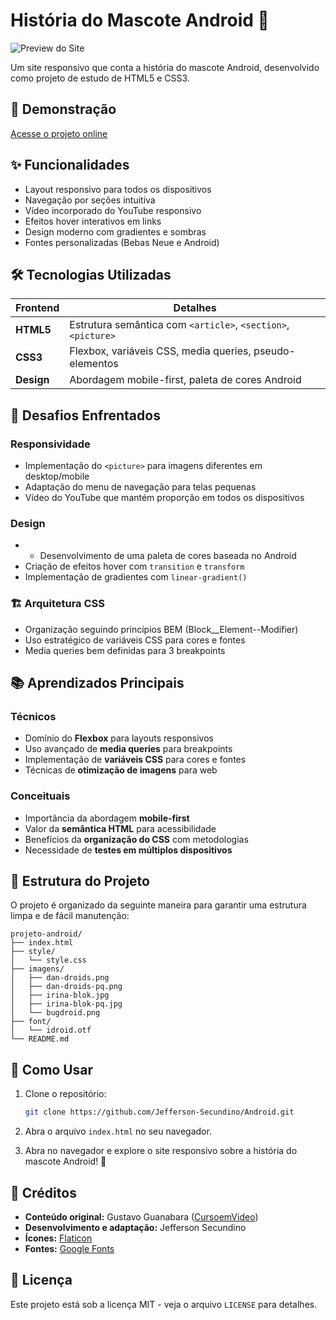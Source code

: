 # História do Mascote Android 📱

![Preview do Site](imagens/preview.jpg)

Um site responsivo que conta a história do mascote Android, desenvolvido como projeto de estudo de HTML5 e CSS3.

## 🚀 Demonstração

[Acesse o projeto online](https://jefferson-secundino.github.io/Android/)

## ✨ Funcionalidades

- Layout responsivo para todos os dispositivos
- Navegação por seções intuitiva
- Vídeo incorporado do YouTube responsivo
- Efeitos hover interativos em links
- Design moderno com gradientes e sombras
- Fontes personalizadas (Bebas Neue e Android)

## 🛠️ Tecnologias Utilizadas

| Frontend  | Detalhes |
|-----------|----------|
| **HTML5** | Estrutura semântica com `<article>`, `<section>`, `<picture>` |
| **CSS3**  | Flexbox, variáveis CSS, media queries, pseudo-elementos |
| **Design**| Abordagem mobile-first, paleta de cores Android |

## 🧩 Desafios Enfrentados

### Responsividade
- Implementação do `<picture>` para imagens diferentes em desktop/mobile
- Adaptação do menu de navegação para telas pequenas
- Vídeo do YouTube que mantém proporção em todos os dispositivos

### Design
- - Desenvolvimento de uma paleta de cores baseada no Android
- Criação de efeitos hover com `transition` e `transform`
- Implementação de gradientes com `linear-gradient()`

### 🏗️ Arquitetura CSS
- Organização seguindo princípios BEM (Block__Element--Modifier)
- Uso estratégico de variáveis CSS para cores e fontes
- Media queries bem definidas para 3 breakpoints

## 📚 Aprendizados Principais

### Técnicos
- Domínio do **Flexbox** para layouts responsivos
- Uso avançado de **media queries** para breakpoints
- Implementação de **variáveis CSS** para cores e fontes
- Técnicas de **otimização de imagens** para web

### Conceituais
- Importância da abordagem **mobile-first**
- Valor da **semântica HTML** para acessibilidade
- Benefícios da **organização do CSS** com metodologias
- Necessidade de **testes em múltiplos dispositivos**

## 📂 Estrutura do Projeto

 O projeto é organizado da seguinte maneira para garantir uma estrutura limpa e de fácil manutenção:

```
projeto-android/
├── index.html
├── style/
│   └── style.css
├── imagens/
│   ├── dan-droids.png
│   ├── dan-droids-pq.png
│   ├── irina-blok.jpg
│   ├── irina-blok-pq.jpg
│   └── bugdroid.png
├── font/
│   └── idroid.otf
└── README.md
```

## 📝 Como Usar

1. Clone o repositório:
   ```bash
   git clone https://github.com/Jefferson-Secundino/Android.git
   ```
2. Abra o arquivo `index.html` no seu navegador.

3. Abra no navegador e explore o site responsivo sobre a história do mascote Android! 🚀

## 🤝 Créditos

- **Conteúdo original:** Gustavo Guanabara ([CursoemVideo](https://www.cursoemvideo.com/))
- **Desenvolvimento e adaptação:** Jefferson Secundino
- **Ícones:** [Flaticon](https://www.flaticon.com/)
- **Fontes:** [Google Fonts](https://fonts.google.com/)

## 📄 Licença

Este projeto está sob a licença MIT - veja o arquivo `LICENSE` para detalhes.